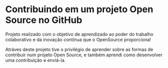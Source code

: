 
# Contribuindo em um projeto Open Source no GitHub

Projeto realizado com o objetivo de aprendizado ao poder do trabalho colaborativo e da inovação contínua que o OpenSource proporciona!

Atráves deste projeto tive o privilégio de aprender sobre as formas de contribuir num projeto Open Source, e também aprendi como desenvolver uma contribuição e enviá-la.